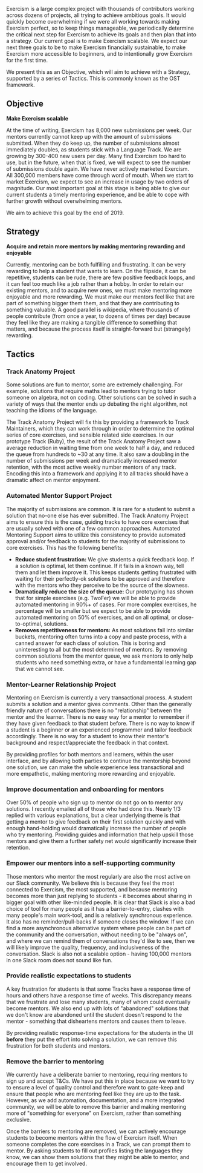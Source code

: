Exercism is a large complex project with thousands of contributors working across dozens of projects, all trying to achieve ambitious goals. It would quickly become overwhelming if we were all working towards making Exercism perfect, so to keep things manageable, we periodically determine the critical next step for Exercism to achieve its goals and then plan that into a strategy. Our current goal is to make Exercism scalable. We expect our next three goals to be to make Exercism financially sustainable, to make Exercism more accessible to beginners, and to intentionally grow Exercism for the first time.

We present this as an Objective, which will aim to achieve with a Strategy, supported by a series of Tactics. This is commonly known as the OST framework.

## Objective

**Make Exercism scalable**

At the time of writing, Exercism has 8,000 new submissions per week. Our mentors currently cannot keep up with the amount of submissions submitted. When they do keep up, the number of submissions almost immediately doubles, as students stick with a Language Track. We are growing by 300-400 new users per day. Many find Exercism too hard to use, but in the future, when that is fixed, we will expect to see the number of submissions double again. We have never actively marketed Exercism. All 300,000 members have come through word of mouth. When we start to market Exercism, we expect to see an increase in usage by two orders of magnitude. Our most important goal at this stage is being able to give our current students a timely mentoring experience, and be able to cope with further growth without overwhelming mentors.

We aim to achieve this goal by the end of 2019.

## Strategy

**Acquire and retain more mentors by making mentoring rewarding and enjoyable**

Currently, mentoring can be both fulfilling and frustrating. It can be very rewarding to help a student that wants to learn. On the flipside, it can be repetitive, students can be rude, there are few positive feedback loops, and it can feel too much like a job rather than a hobby. In order to retain our existing mentors, and to acquire new ones, we must make mentoring more enjoyable and more rewarding. We must make our mentors feel like that are part of something bigger them them, and that they are contributing to something valuable. A good parallel is wikipedia, where thousands of people contribute (from once a year, to dozens of times per day) because they feel like they are making a tangible difference to something that matters, and because the process itself is straight-forward but (strangely) rewarding.

## Tactics

### Track Anatomy Project

Some solutions are fun to mentor, some are extremely challenging. For example, solutions that require maths lead to mentors trying to tutor someone on algebra, not on coding. Other solutions can be solved in such a variety of ways that the mentor ends up debating the right algorithm, not teaching the idioms of the language.

The Track Anatomy Project will fix this by providing a framework to Track Maintainers, which they can work through in order to determine the optimal series of core exercises, and sensible related side exercises. In our prototype Track (Ruby), the result of the Track Anatomy Project saw a average reduction in waiting time from one week to half a day, and reduced the queue from hundreds to ~30 at any time. It also saw a doubling in the number of submissions per week and dramatically increased mentor retention, with the most active weekly number mentors of any track. Encoding this into a framework and applying it to all tracks should have a dramatic affect on mentor enjoyment.

### Automated Mentor Support Project

The majority of submissions are common. It is rare for a student to submit a solution that no-one else has ever submitted. The Track Anatomy Project aims to ensure this is the case, guiding tracks to have core exercises that are usually solved with one of a few common approaches. Automated Mentoring Support aims to utilize this consistency to provide automated approval and/or feedback to students for the majority of submissions to core exercises. This has the following benefits:
- **Reduce student frustration:** We give students a quick feedback loop. If a solution is optimal, let them continue. If it fails in a known way, tell them and let them improve it. This keeps students getting frustrated with waiting for their perfectly-ok solutions to be approved and therefore with the mentors who they perceive to be the source of the slowness.
- **Dramatically reduce the size of the queue:** Our prototyping has shown that for simple exercises (e.g. TwoFer) we will be able to provide automated mentoring in 90%+ of cases. For more complex exercises, he percentage will be smaller but we expect to be able to provide automated mentoring on 50% of exercises, and on all optimal, or close-to-optimal, solutions.
- **Removes repetitiveness for mentors:** As most solutions fall into similar buckets, mentoring often turns into a copy and paste process, with a canned answer for each class of solution. This is boring and uninteresting to all but the most determined of mentors. By removing common solutions from the mentor queue, we ask mentors to only help students who need something extra, or have a fundamental learning gap that we cannot see.

### Mentor-Learner Relationship Project

Mentoring on Exercism is currently a very transactional process. A student submits a solution and a mentor gives comments. Other than the generally friendly nature of conversations there is no "relationship" between the mentor and the learner. There is no easy way for a mentor to remember if they have given feedback to that student before. There is no way to know if a student is a beginner or an experienced programmer and tailor feedback accordingly. There is no way for a student to know their mentor's background and respect/appreciate the feedback in that context.

By providing profiles for both mentors and learners, within the user interface, and by allowing both parties to continue the mentorship beyond one solution, we can make the whole experience less transactional and more empathetic, making mentoring more rewarding and enjoyable.

### Improve documentation and onboarding for mentors

Over 50% of people who sign up to mentor do not go on to mentor any solutions. I recently emailed all of those who had done this. Nearly 1/3 replied with various explanations, but a clear underlying theme is that getting a mentor to give feedback on their first solution quickly and with enough hand-holding would dramatically increase the number of people who try mentoring. Providing guides and information that help upskill those mentors and give them a further safety net would significantly increase their retention.

### Empower our mentors into a self-supporting community

Those mentors who mentor the most regularly are also the most active on our Slack community. We believe this is because they feel the most connected to Exercism, the most supported, and because mentoring becomes more than just replying to students - it becomes about sharing in bigger goal with other like-minded people. It is clear that Slack is also a bad choice of tool for many people as it has a barrier-to-entry, clashes with many people's main work-tool, and is a relatively synchronous experience. It also has no reminder/pull-backs if someone closes the window. If we can find a more asynchronous alternative system where people can be part of the community and the conversation, without needing to be "always on", and where we can remind them of conversations they'd like to see, then we will likely improve the quality, frequency, and inclusiveness of the conversation. Slack is also not a scalable option - having 100,000 mentors in one Slack room does not sound like fun.

### Provide realistic expectations to students

A key frustration for students is that some Tracks have a response time of hours and others have a response time of weeks. This discrepancy means that we frustrate and lose many students, many of whom could eventually become mentors. We also end up with lots of "abandoned" solutions that we don't know are abandoned until the student doesn't respond to the mentor - something that disheartens mentors and causes them to leave.

By providing realistic response-time expectations for the students in the UI **before** they put the effort into solving a solution, we can remove this frustration for both students and mentors.

### Remove the barrier to mentoring

We currently have a deliberate barrier to mentoring, requiring mentors to sign up and accept T&Cs. We have put this in place because we want to try to ensure a level of quality control and therefore want to gate-keep and ensure that people who are mentoring feel like they are up to the task. However, as we add automation, documentation, and a more integrated community, we will be able to remove this barrier and making mentoring more of "something for everyone" on Exercism, rather than something exclusive.

Once the barriers to mentoring are removed, we can actively encourage students to become mentors within the flow of Exercism itself. When someone completes the core exercises in a Track, we can prompt them to mentor. By asking students to fill out profiles listing the languages they know, we can show them solutions that they might be able to mentor, and encourage them to get involved.
